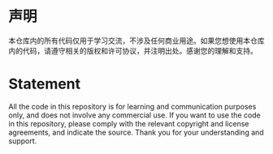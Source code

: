 # 声明

本仓库内的所有代码仅用于学习交流，不涉及任何商业用途。如果您想使用本仓库内的代码，请遵守相关的版权和许可协议，并注明出处。感谢您的理解和支持。

# Statement

All the code in this repository is for learning and communication purposes only, and does not involve any commercial use. If you want to use the code in this repository, please comply with the relevant copyright and license agreements, and indicate the source. Thank you for your understanding and support.
